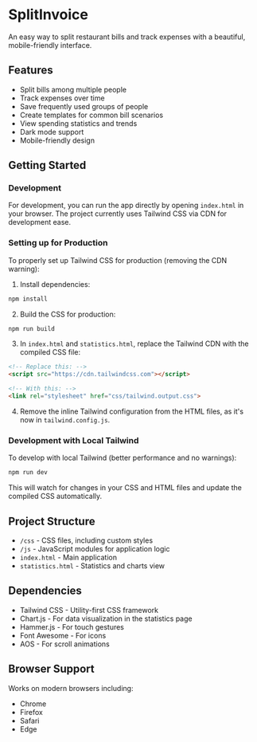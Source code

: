 # SplitInvoice

An easy way to split restaurant bills and track expenses with a beautiful, mobile-friendly interface.

## Features

- Split bills among multiple people
- Track expenses over time
- Save frequently used groups of people
- Create templates for common bill scenarios
- View spending statistics and trends
- Dark mode support
- Mobile-friendly design

## Getting Started

### Development

For development, you can run the app directly by opening `index.html` in your browser. The project currently uses Tailwind CSS via CDN for development ease.

### Setting up for Production

To properly set up Tailwind CSS for production (removing the CDN warning):

1. Install dependencies:
```bash
npm install
```

2. Build the CSS for production:
```bash
npm run build
```

3. In `index.html` and `statistics.html`, replace the Tailwind CDN with the compiled CSS file:
```html
<!-- Replace this: -->
<script src="https://cdn.tailwindcss.com"></script>

<!-- With this: -->
<link rel="stylesheet" href="css/tailwind.output.css">
```

4. Remove the inline Tailwind configuration from the HTML files, as it's now in `tailwind.config.js`.

### Development with Local Tailwind

To develop with local Tailwind (better performance and no warnings):

```bash
npm run dev
```

This will watch for changes in your CSS and HTML files and update the compiled CSS automatically.

## Project Structure

- `/css` - CSS files, including custom styles
- `/js` - JavaScript modules for application logic
- `index.html` - Main application
- `statistics.html` - Statistics and charts view

## Dependencies

- Tailwind CSS - Utility-first CSS framework
- Chart.js - For data visualization in the statistics page
- Hammer.js - For touch gestures
- Font Awesome - For icons
- AOS - For scroll animations

## Browser Support

Works on modern browsers including:
- Chrome
- Firefox
- Safari
- Edge 
